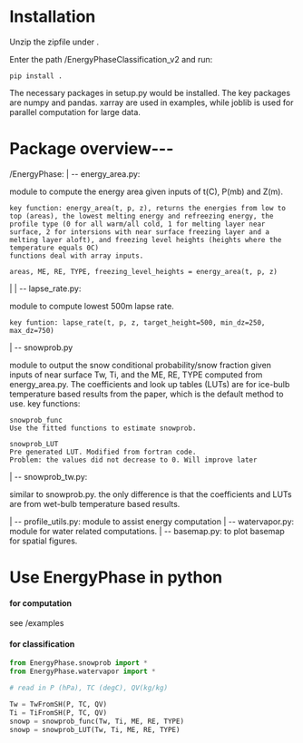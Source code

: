 # Installation


Unzip the zipfile under <workdir>. 

Enter the path <workdir>/EnergyPhaseClassification_v2 and run:

```pip install .```

The necessary packages in setup.py would be installed. The key packages are numpy and pandas. xarray are used in examples, while joblib is used for parallel computation for large data.

# Package overview---

/EnergyPhase:
 |
 -- energy_area.py: 

module to compute the energy area given inputs of t(C), P(mb) and Z(m).    

    key function: energy_area(t, p, z), returns the energies from low to top (areas), the lowest melting energy and refreezing energy, the profile type (0 for all warm/all cold, 1 for melting layer near surface, 2 for intersions with near surface freezing layer and a melting layer aloft), and freezing level heights (heights where the temperature equals 0C)
    functions deal with array inputs.
    
    areas, ME, RE, TYPE, freezing_level_heights = energy_area(t, p, z)
 |
 |
 -- lapse_rate.py:

 module to compute lowest 500m lapse rate. 

    key funtion: lapse_rate(t, p, z, target_height=500, min_dz=250, max_dz=750)

 |
 -- snowprob.py 

module to output the snow conditional probability/snow fraction given inputs of near surface Tw, Ti, and the ME, RE, TYPE computed from energy_area.py. The coefficients and look up tables (LUTs) are for ice-bulb temperature based results from the paper, which is the default method to use.
    key functions:

    snowprob_func
    Use the fitted functions to estimate snowprob.
    
    snowprob_LUT
    Pre generated LUT. Modified from fortran code.
    Problem: the values did not decrease to 0. Will improve later
 |
 -- snowprob_tw.py: 

similar to snowprob.py. the only difference is that the coefficients and LUTs are from wet-bulb temperature based results. 

 |
 -- profile_utils.py: module to assist energy computation
 |
 -- watervapor.py: module for water related computations.
 |
 -- basemap.py: to plot basemap for spatial figures.



# Use EnergyPhase in python

#### for computation
see /examples


#### for classification

```python
from EnergyPhase.snowprob import *
from EnergyPhase.watervapor import *

# read in P (hPa), TC (degC), QV(kg/kg)

Tw = TwFromSH(P, TC, QV)
Ti = TiFromSH(P, TC, QV)
snowp = snowprob_func(Tw, Ti, ME, RE, TYPE)
snowp = snowprob_LUT(Tw, Ti, ME, RE, TYPE)
```


